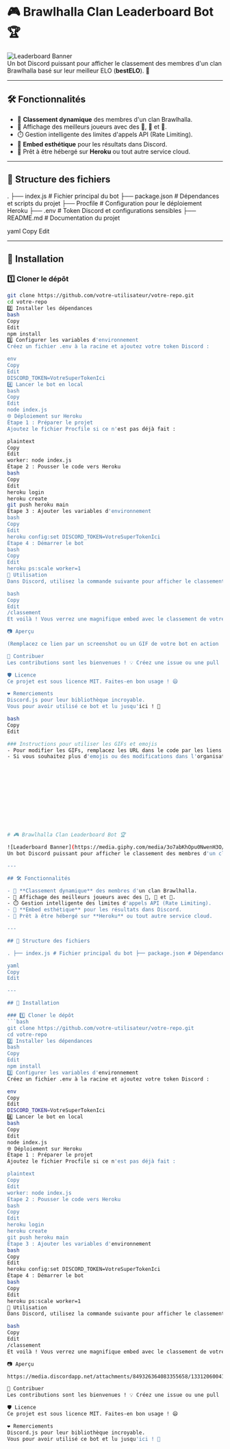 # 🎮 Brawlhalla Clan Leaderboard Bot 🏆

![Leaderboard Banner](https://media.giphy.com/media/3o7abKhOpu0NwenH3O/giphy.gif)  
Un bot Discord puissant pour afficher le classement des membres d'un clan Brawlhalla basé sur leur meilleur ELO (**bestELO**). 🚀

---

## 🛠️ Fonctionnalités

- 🔎 **Classement dynamique** des membres d'un clan Brawlhalla.
- 🏅 Affichage des meilleurs joueurs avec des 🥇, 🥈 et 🥉.
- ⏱️ Gestion intelligente des limites d'appels API (Rate Limiting).
- 🎨 **Embed esthétique** pour les résultats dans Discord.
- 🤖 Prêt à être hébergé sur **Heroku** ou tout autre service cloud.

---

## 📂 Structure des fichiers

. ├── index.js # Fichier principal du bot ├── package.json # Dépendances et scripts du projet ├── Procfile # Configuration pour le déploiement Heroku ├── .env # Token Discord et configurations sensibles ├── README.md # Documentation du projet

yaml
Copy
Edit

---

## 🚀 Installation

### 1️⃣ Cloner le dépôt
```bash
git clone https://github.com/votre-utilisateur/votre-repo.git
cd votre-repo
2️⃣ Installer les dépendances
bash
Copy
Edit
npm install
3️⃣ Configurer les variables d'environnement
Créez un fichier .env à la racine et ajoutez votre token Discord :

env
Copy
Edit
DISCORD_TOKEN=VotreSuperTokenIci
4️⃣ Lancer le bot en local
bash
Copy
Edit
node index.js
🌐 Déploiement sur Heroku
Étape 1 : Préparer le projet
Ajoutez le fichier Procfile si ce n'est pas déjà fait :

plaintext
Copy
Edit
worker: node index.js
Étape 2 : Pousser le code vers Heroku
bash
Copy
Edit
heroku login
heroku create
git push heroku main
Étape 3 : Ajouter les variables d'environnement
bash
Copy
Edit
heroku config:set DISCORD_TOKEN=VotreSuperTokenIci
Étape 4 : Démarrer le bot
bash
Copy
Edit
heroku ps:scale worker=1
🎉 Utilisation
Dans Discord, utilisez la commande suivante pour afficher le classement :

bash
Copy
Edit
/classement
Et voilà ! Vous verrez une magnifique embed avec le classement de votre clan. 🎯

📷 Aperçu

(Remplacez ce lien par un screenshot ou un GIF de votre bot en action !)

🤝 Contribuer
Les contributions sont les bienvenues ! 💡 Créez une issue ou une pull request pour proposer des idées ou des améliorations.

🛡️ Licence
Ce projet est sous licence MIT. Faites-en bon usage ! 😄

❤️ Remerciements
Discord.js pour leur bibliothèque incroyable.
Vous pour avoir utilisé ce bot et lu jusqu'ici ! 🎊

bash
Copy
Edit

### Instructions pour utiliser les GIFs et emojis
- Pour modifier les GIFs, remplacez les URL dans le code par les liens vers vos propres fichiers ou ceux hébergés en ligne.  
- Si vous souhaitez plus d'emojis ou des modifications dans l'organisation, faites-le-moi savoir ! 🎨












# 🎮 Brawlhalla Clan Leaderboard Bot 🏆

![Leaderboard Banner](https://media.giphy.com/media/3o7abKhOpu0NwenH3O/giphy.gif)  
Un bot Discord puissant pour afficher le classement des membres d'un clan Brawlhalla basé sur leur meilleur ELO (**bestELO**). 🚀

---

## 🛠️ Fonctionnalités

- 🔎 **Classement dynamique** des membres d'un clan Brawlhalla.
- 🏅 Affichage des meilleurs joueurs avec des 🥇, 🥈 et 🥉.
- ⏱️ Gestion intelligente des limites d'appels API (Rate Limiting).
- 🎨 **Embed esthétique** pour les résultats dans Discord.
- 🤖 Prêt à être hébergé sur **Heroku** ou tout autre service cloud.

---

## 📂 Structure des fichiers

. ├── index.js # Fichier principal du bot ├── package.json # Dépendances et scripts du projet ├── Procfile # Configuration pour le déploiement Heroku ├── .env # Token Discord et configurations sensibles ├── README.md # Documentation du projet

yaml
Copy
Edit

---

## 🚀 Installation

### 1️⃣ Cloner le dépôt
```bash
git clone https://github.com/votre-utilisateur/votre-repo.git
cd votre-repo
2️⃣ Installer les dépendances
bash
Copy
Edit
npm install
3️⃣ Configurer les variables d'environnement
Créez un fichier .env à la racine et ajoutez votre token Discord :

env
Copy
Edit
DISCORD_TOKEN=VotreSuperTokenIci
4️⃣ Lancer le bot en local
bash
Copy
Edit
node index.js
🌐 Déploiement sur Heroku
Étape 1 : Préparer le projet
Ajoutez le fichier Procfile si ce n'est pas déjà fait :

plaintext
Copy
Edit
worker: node index.js
Étape 2 : Pousser le code vers Heroku
bash
Copy
Edit
heroku login
heroku create
git push heroku main
Étape 3 : Ajouter les variables d'environnement
bash
Copy
Edit
heroku config:set DISCORD_TOKEN=VotreSuperTokenIci
Étape 4 : Démarrer le bot
bash
Copy
Edit
heroku ps:scale worker=1
🎉 Utilisation
Dans Discord, utilisez la commande suivante pour afficher le classement :

bash
Copy
Edit
/classement
Et voilà ! Vous verrez une magnifique embed avec le classement de votre clan. 🎯

📷 Aperçu

https://media.discordapp.net/attachments/849326364083355658/1331206004108558443/image.png?ex=6790c5b3&is=678f7433&hm=1005e748d028447add0d890dc583996bd4fa02575f47eba1114d255a9e9d3c45&=&format=webp&quality=lossless

🤝 Contribuer
Les contributions sont les bienvenues ! 💡 Créez une issue ou une pull request pour proposer des idées ou des améliorations.

🛡️ Licence
Ce projet est sous licence MIT. Faites-en bon usage ! 😄

❤️ Remerciements
Discord.js pour leur bibliothèque incroyable.
Vous pour avoir utilisé ce bot et lu jusqu'ici ! 🎊













